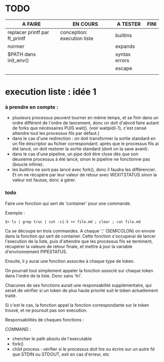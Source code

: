 # TODO

|            A FAIRE                   |           EN COURS          | A TESTER      | FINI |
| ------------------------------------ | --------------------------- | ------------- | ---- |
| replacer printf par ft_printf        | conception: execution liste | builtins      |      |
| normer                               |                             | expands       |      |
| $PATH dans init_env()                |                             | syntax errors |      |
|                                      |                             | escape        |      |
|                                      |                             |               |      |


# execution liste : idée 1

### à prendre en compte :

- plusieurs processus peuvent tourner en même temps, et se finir dans un ordre différent de l'ordre de lancement, donc on doit d'abord faire autant de forks que nécéssaires PUIS wait(). (voir waitpid(-1), c'est censé attendre tout les processus fils par défaut.)
- dans le cas d'une redirection : on doit transformer la sortie standard en un file descriptor au fichier correspondant. après que le processus fils ai été lancé, on doit restorer la sortie standard (dont on la save avant).
- dans le cas d'une pipeline, un pipe doit être close dès que son deuxieme processus à été lancé, sinon le pipeline ne fonctionne pas (boucle infinie).
- les builtins ne sont pas lancé avec fork(), donc il faudra les différencier. Et on ne récupère par leur valeur de retour avec WEXITSTATUS sinon la valeur est fausse, donc à gérer.

### todo

Faire une fonction qui sert de 'container' pour une commande.

Exemple :

    $> ls | grep truc | cut -c1-5 >> file.md ; clear ; cat file.md
    
Ca se découpe en trois commandes. A chaque ';' (SEMICOLON) on envoie dans la fonction qui sert de container.
Cette fonction s'occuperai de lancer l'execution de la liste, puis d'attendre que les processus fils se terminent, récupérer la valeure de retour finale, et mettre à jour la variable d'environnement PIPESTATUS.


Ensuite, il y aurai  une fonction associée à chaque type de token.


On pourrait tout simplement appeler la fonction associé sur chaque token dans l'ordre de la liste. Donc sans 'tri'.


Chacunes de ses fonctions aurait une responsabilité supplémentaire, qui serait de vérifier si un token de plus haute priorité suit le token actuellement traité.


Si c'est le cas, la fonction appel la fonction correspondante sur le token trouvé, et ne poursuit pas son execution.


Responsabilités de chaques fonctions :

COMMAND :
  - chercher le path absolu de l'executable
  - fork()
  - child process : vérifier si le processus doit lire ou écrire sur un autre fd que STDIN ou STDOUT, exit en cas d'erreur, etc
